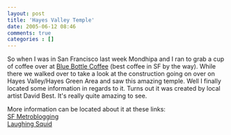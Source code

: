 ```yaml
---
layout: post
title: 'Hayes Valley Temple'
date: 2005-06-12 08:46
comments: true
categories : []
---  
```


So when I was in San Francisco last week Mondhipa and I ran to grab a cup of coffee over at <a href="http://bluebottlecoffee.net">Blue Bottle Coffee</a> (best coffee in SF by the way). While there we walked over to  take a look at the construction going on over on Hayes Valley/Hayes Green Area and saw this amazing temple. Well I finally located some information in regards to it. Turns out it was created by local artist David Best. It's really quite amazing to see.

More information can be located about it at these links:<br />
<a href="http://sf.metblogs.com/archives/2005/06/im_sure_im_not.phtml">SF Metroblogging</a><br />
<a href ="http://laughingsquid.com/2005/06/06/david-best-hayes-green-temple/">Laughing Squid</a>

